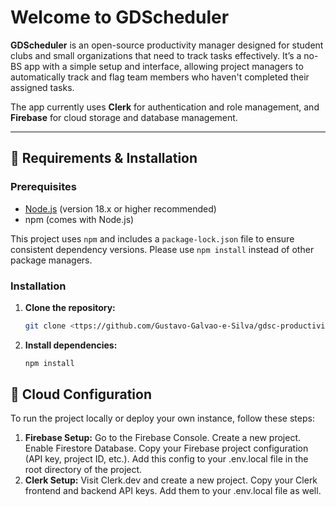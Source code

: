# Welcome to GDScheduler

**GDScheduler** is an open-source productivity manager designed for student clubs and small organizations that need to track tasks effectively. It’s a no-BS app with a simple setup and interface, allowing project managers to automatically track and flag team members who haven't completed their assigned tasks.

The app currently uses **Clerk** for authentication and role management, and **Firebase** for cloud storage and database management.

---

## 🚀 Requirements & Installation

### Prerequisites

- [Node.js](https://nodejs.org/) (version 18.x or higher recommended)
- npm (comes with Node.js)

This project uses `npm` and includes a `package-lock.json` file to ensure consistent dependency versions. Please use `npm install` instead of other package managers.

### Installation

1. **Clone the repository:**

   ```bash
   git clone <ttps://github.com/Gustavo-Galvao-e-Silva/gdsc-productivity-manager.git

2. **Install dependencies:**
   ```bash
   npm install
   
## 🔧 Cloud Configuration

To run the project locally or deploy your own instance, follow these steps:

1. **Firebase Setup:**
  Go to the Firebase Console.
  Create a new project.
  Enable Firestore Database.
  Copy your Firebase project configuration (API key, project ID, etc.).
  Add this config to your .env.local file in the root directory of the project.
2. **Clerk Setup:**
  Visit Clerk.dev and create a new project.
  Copy your Clerk frontend and backend API keys.
  Add them to your .env.local file as well.
